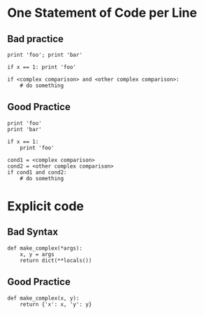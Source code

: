 #   One Statement of Code per Line

##  Bad practice

```
print 'foo'; print 'bar'

if x == 1: print 'foo'

if <complex comparison> and <other complex comparison>:
    # do something
```

## Good Practice

```
print 'foo'
print 'bar'

if x == 1:
    print 'foo'

cond1 = <complex comparison>
cond2 = <other complex comparison>
if cond1 and cond2:
    # do something
```

#   Explicit code

## Bad Syntax

```
def make_complex(*args):
    x, y = args
    return dict(**locals())
```

##  Good Practice

```
def make_complex(x, y):
    return {'x': x, 'y': y}
```
